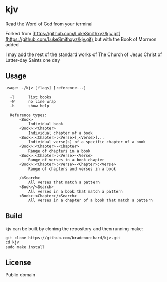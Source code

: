 # kjv

Read the Word of God from your terminal

Forked from [https://github.com/LukeSmithxyz/kjv.git](https://github.com/LukeSmithxyz/kjv.git) but with the Book of Mormon added

I may add the rest of the standard works of The Church of Jesus Christ of Latter-day Saints one day

## Usage

    usage: ./kjv [flags] [reference...]

      -l      list books
      -W      no line wrap
      -h      show help

      Reference types:
          <Book>
              Individual book
          <Book>:<Chapter>
              Individual chapter of a book
          <Book>:<Chapter>:<Verse>[,<Verse>]...
              Individual verse(s) of a specific chapter of a book
          <Book>:<Chapter>-<Chapter>
              Range of chapters in a book
          <Book>:<Chapter>:<Verse>-<Verse>
              Range of verses in a book chapter
          <Book>:<Chapter>:<Verse>-<Chapter>:<Verse>
              Range of chapters and verses in a book

          /<Search>
              All verses that match a pattern
          <Book>/<Search>
              All verses in a book that match a pattern
          <Book>:<Chapter>/<Search>
              All verses in a chapter of a book that match a pattern

## Build

kjv can be built by cloning the repository and then running make:

    git clone https://github.com/bradenorchard/kjv.git
    cd kjv
    sudo make install

## License

Public domain
